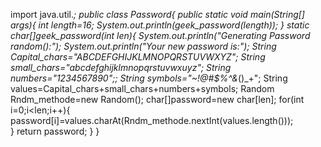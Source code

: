 import java.util.*;
public class Password{
 public static void main(String[] args){
 int length=16;
 System.out.println(geek_password(length));
 }
 static char[]geek_password(int len){
 System.out.println("Generating Password random():");
 System.out.println("Your new password is:");
 String Capital_chars="ABCDEFGHIJKLMNOPQRSTUVWXYZ";
 String small_chars="abcdefghijklmnopqrstuvwxuyz";
 String numbers="1234567890";;
 String symbols="~!@#$%^&*()_+";
 String values=Capital_chars+small_chars+numbers+symbols;
 Random Rndm_methode=new Random();
 char[]password=new char[len];
  for(int i=0;i<len;i++){
  password[i]=values.charAt(Rndm_methode.nextInt(values.length()));  
  }
  return password;
 }
}
